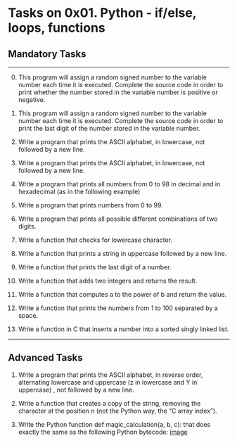 # Tasks on 0x01. Python - if/else, loops, functions

## Mandatory Tasks

---

0. This program will assign a random signed number to the variable number each time it is executed. Complete the source code in order to print whether the number stored in the variable number is positive or negative.

1. This program will assign a random signed number to the variable number each time it is executed. Complete the source code in order to print the last digit of the number stored in the variable number.

2. Write a program that prints the ASCII alphabet, in lowercase, not followed by a new line.

3. Write a program that prints the ASCII alphabet, in lowercase, not followed by a new line.

4. Write a program that prints all numbers from 0 to 98 in decimal and in hexadecimal (as in the following example)

5. Write a program that prints numbers from 0 to 99.

6. Write a program that prints all possible different combinations of two digits.

7. Write a function that checks for lowercase character.

8. Write a function that prints a string in uppercase followed by a new line.

9. Write a function that prints the last digit of a number.

10. Write a function that adds two integers and returns the result.

11. Write a function that computes a to the power of b and return the value.

12. Write a function that prints the numbers from 1 to 100 separated by a space.

13. Write a function in C that inserts a number into a sorted singly linked list.

---

## Advanced Tasks

1. Write a program that prints the ASCII alphabet, in reverse order, alternating lowercase and uppercase (z in lowercase and Y in uppercase) , not followed by a new line.

2. Write a function that creates a copy of the string, removing the character at the position n (not the Python way, the “C array index”).

3. Write the Python function def magic_calculation(a, b, c): that does exactly the same as the following Python bytecode:
[image](./Screenshot%202022-06-28%20082640.png)